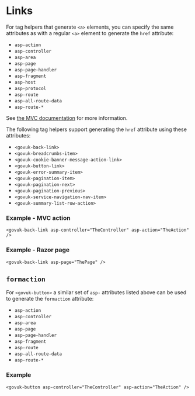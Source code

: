 # Links

For tag helpers that generate `<a>` elements, you can specify the same attributes as with a regular `<a>` element to generate the `href` attribute:
- `asp-action`
- `asp-controller`
- `asp-area`
- `asp-page`
- `asp-page-handler`
- `asp-fragment`
- `asp-host`
- `asp-protocol`
- `asp-route`
- `asp-all-route-data`
- `asp-route-*`

See [the MVC documentation](https://learn.microsoft.com/en-us/aspnet/core/mvc/views/tag-helpers/built-in/anchor-tag-helper) for more information.

The following tag helpers support generating the `href` attribute using these attributes:
- `<govuk-back-link>`
- `<govuk-breadcrumbs-item>`
- `<govuk-cookie-banner-message-action-link>`
- `<govuk-button-link>`
- `<govuk-error-summary-item>`
- `<govuk-pagination-item>`
- `<govuk-pagination-next>`
- `<govuk-pagination-previous>`
- `<govuk-service-navigation-nav-item>`
- `<govuk-summary-list-row-action>`

### Example - MVC action

```razor
<govuk-back-link asp-controller="TheController" asp-action="TheAction" />
```

### Example - Razor page

```razor
<govuk-back-link asp-page="ThePage" />
```

## `formaction`

For `<govuk-button>` a similar set of `asp-` attributes listed above can be used to generate the `formaction` attribute:
- `asp-action`
- `asp-controller`
- `asp-area`
- `asp-page`
- `asp-page-handler`
- `asp-fragment`
- `asp-route`
- `asp-all-route-data`
- `asp-route-*`

### Example

```razor
<govuk-button asp-controller="TheController" asp-action="TheAction" />
```
